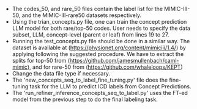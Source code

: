* The codes_50, and rare_50 files contain the label list for the MIMIC-III-50, and the MIMIC-III-rare50 datasets respectively.
* Using the trian_concepts.py file, one can train the concept prediction LLM model for both rare/top-50 codes. User needs to specify the data subset, LLM, concept-level (parent or leaf) from lines 19 to 27.
* Running the test_concepts.py file should be done in a similar way. The dataset is available at (https://physionet.org/content/mimiciii/1.4/) by applying following the suggested procedure. We have to extract the splits for top-50 from (https://github.com/jamesmullenbach/caml-mimic), and for rare-50 from (https://github.com/whaleloops/KEPT)
* Change the data file type if necessary.
* The 'new_concepts_seq_to_label_fine_tuning.py' file does the fine-tuning task for the LLM to predict ICD labels from Concept Predictions.
* The 'run_refiner_inference_concepts_seq_to_label.py' uses the FT-ed model from the previous step to do the final labeling task.

